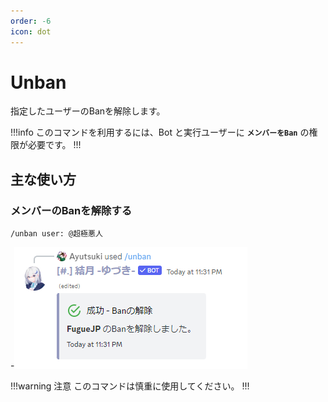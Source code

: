 ```yaml
---
order: -6
icon: dot
---
```


# Unban
指定したユーザーのBanを解除します。

!!!info
このコマンドを利用するには、Bot と実行ユーザーに **`メンバーをBan`** の権限が必要です。
!!!

## 主な使い方
### メンバーのBanを解除する

``` コマンドの実行例
/unban user: @超極悪人
```
-![応答例](default-response.png)

!!!warning 注意
このコマンドは慎重に使用してください。
!!!
